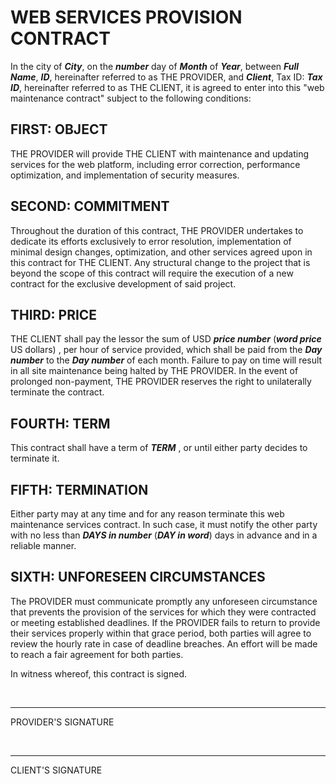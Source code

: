 # WEB SERVICES PROVISION CONTRACT

In the city of **_City_**, on the **_number_** day of **_Month_** of **_Year_**, between **_Full Name_**, **_ID_**, hereinafter referred to as THE PROVIDER, and **_Client_**, Tax ID: **_Tax ID_**, hereinafter referred to as THE CLIENT, it is agreed to enter into this "web maintenance contract" subject to the following conditions:

## FIRST: OBJECT
THE PROVIDER will provide THE CLIENT with maintenance and updating services for the web platform, including error correction, performance optimization, and implementation of security measures.

## SECOND: COMMITMENT
Throughout the duration of this contract, THE PROVIDER undertakes to dedicate its efforts exclusively to error resolution, implementation of minimal design changes, optimization, and other services agreed upon in this contract for THE CLIENT. Any structural change to the project that is beyond the scope of this contract will require the execution of a new contract for the exclusive development of said project.

## THIRD: PRICE
THE CLIENT shall pay the lessor the sum of USD **_price number_** (**_word price_** US dollars) <!-- Example: USD 10 (ten US dollars) -->, per hour of service provided, which shall be paid from the **_Day number_** to the **_Day number_** of each month. Failure to pay on time will result in all site maintenance being halted by THE PROVIDER. In the event of prolonged non-payment, THE PROVIDER reserves the right to unilaterally terminate the contract.

## FOURTH: TERM
This contract shall have a term of **_TERM_** <!-- Example: 30 days, 8 months, indefinite -->, or until either party decides to terminate it.

## FIFTH: TERMINATION
Either party may at any time and for any reason terminate this web maintenance services contract. In such case, it must notify the other party with no less than **_DAYS in number_** (**_DAY in word_**) <!-- 15 (fifteen) --> days in advance and in a reliable manner.

## SIXTH: UNFORESEEN CIRCUMSTANCES
The PROVIDER must communicate promptly any unforeseen circumstance that prevents the provision of the services for which they were contracted or meeting established deadlines. If the PROVIDER fails to return to provide their services properly within that grace period, both parties will agree to review the hourly rate in case of deadline breaches. An effort will be made to reach a fair agreement for both parties.

In witness whereof, this contract is signed.
<p>&nbsp;</p>
<hr>
PROVIDER'S SIGNATURE
<p>&nbsp;</p>
<hr>
CLIENT'S SIGNATURE
